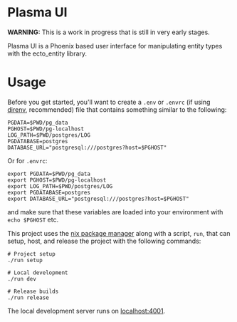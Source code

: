 # Plasma UI

**WARNING:** This is a work in progress that is still in very early stages.

Plasma UI is a Phoenix based user interface for manipulating entity types with the ecto_entity library.


# Usage

Before you get started, you'll want to create a `.env` or `.envrc` (if using [direnv](https://direnv.net/docs/installation.html), recommended) file that contains something similar to the following:

```
PGDATA=$PWD/pg_data
PGHOST=$PWD/pg-localhost
LOG_PATH=$PWD/postgres/LOG
PGDATABASE=postgres
DATABASE_URL="postgresql:///postgres?host=$PGHOST"
```

Or for `.envrc`:
```
export PGDATA=$PWD/pg_data
export PGHOST=$PWD/pg-localhost
export LOG_PATH=$PWD/postgres/LOG
export PGDATABASE=postgres
export DATABASE_URL="postgresql:///postgres?host=$PGHOST"
```

and make sure that these variables are loaded into your environment with `echo $PGHOST` etc.

This project uses the [nix package manager](https://nixos.org/guides/install-nix.html) along with a script, `run`, that can setup, host, and release the project with the following commands:

```
# Project setup
./run setup

# Local development
./run dev

# Release builds
./run release
```

The local development server runs on [localhost:4001](https://localhost:4001).
